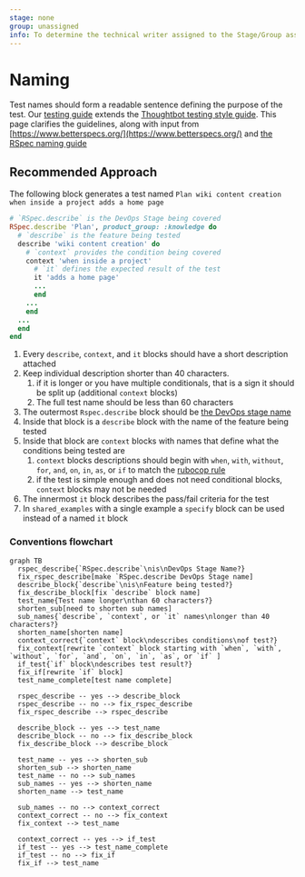 ```yaml
---
stage: none
group: unassigned
info: To determine the technical writer assigned to the Stage/Group associated with this page, see https://about.gitlab.com/handbook/product/ux/technical-writing/#assignments
---
```


# Naming

Test names should form a readable sentence defining the purpose of the test. Our [testing guide](index.md) extends the [Thoughtbot testing style guide](https://github.com/thoughtbot/guides/tree/master/testing-rspec). This page clarifies the guidelines, along with input from [https://www.betterspecs.org/](https://www.betterspecs.org/) and [the RSpec naming guide](https://rspec.rubystyle.guide/#naming.)

## Recommended Approach

The following block generates a test named `Plan wiki content creation when inside a project adds a home page`

``` ruby
# `RSpec.describe` is the DevOps Stage being covered 
RSpec.describe 'Plan', product_group: :knowledge do
  # `describe` is the feature being tested
  describe 'wiki content creation' do
    # `context` provides the condition being covered
    context 'when inside a project'
      # `it` defines the expected result of the test
      it 'adds a home page'
      ...
      end
    ...
    end
  ...
  end
end
```

1. Every `describe`, `context`, and `it` blocks should have a short description attached
1. Keep individual description shorter than 40 characters.
    1. if it is longer or you have multiple conditionals, that is a sign it should be split up (additional `context` blocks)
    1. The full test name should be less than 60 characters
1. The outermost `Rspec.describe` block should be [the DevOps stage name](https://about.gitlab.com/handbook/product/categories/#devops-stages)
1. Inside that block is a `describe` block with the name of the feature being tested
1. Inside that block are `context` blocks with names that define what the conditions being tested are
    1. `context` blocks descriptions should begin with `when`, `with`, `without`, `for`, `and`, `on`, `in`, `as`, or `if` to match the [rubocop rule](https://www.rubydoc.info/gems/rubocop-rspec/RuboCop/Cop/RSpec/ContextWording)
    1. if the test is simple enough and does not need conditional blocks, `context` blocks may not be needed
1. The innermost `it` block describes the pass/fail criteria for the test
  1. In `shared_examples` with a single example a `specify` block can be used instead of a named `it` block

### Conventions flowchart

```mermaid
graph TB
  rspec_describe{`RSpec.describe`\nis\nDevOps Stage Name?}
  fix_rspec_describe[make `RSpec.describe DevOps Stage name]
  describe_block{`describe`\nis\nFeature being tested?}
  fix_describe_block[fix `describe` block name]
  test_name{Test name longer\nthan 60 characters?}
  shorten_sub[need to shorten sub names]
  sub_names{`describe`, `context`, or `it` names\nlonger than 40 characters?}
  shorten_name[shorten name]
  context_correct{`context` block\ndescribes conditions\nof test?}
  fix_context[rewrite `context` block starting with `when`, `with`, `without`, `for`, `and`, `on`, `in`, `as`, or `if` ]
  if_test{`if` block\ndescribes test result?}
  fix_if[rewrite `if` block]
  test_name_complete[test name complete]

  rspec_describe -- yes --> describe_block
  rspec_describe -- no --> fix_rspec_describe
  fix_rspec_describe --> rspec_describe

  describe_block -- yes --> test_name
  describe_block -- no --> fix_describe_block
  fix_describe_block --> describe_block

  test_name -- yes --> shorten_sub
  shorten_sub --> shorten_name
  test_name -- no --> sub_names
  sub_names -- yes --> shorten_name
  shorten_name --> test_name

  sub_names -- no --> context_correct
  context_correct -- no --> fix_context
  fix_context --> test_name

  context_correct -- yes --> if_test
  if_test -- yes --> test_name_complete
  if_test -- no --> fix_if
  fix_if --> test_name

```
